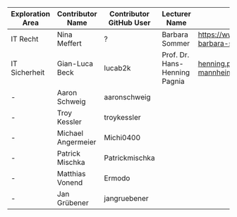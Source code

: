 | Exploration Area | Contributor Name | Contributor GitHub User | Lecturer Name | Lecturer Contact | 
|----------------------|--------------------|------------------------|----------|----------|
| IT Recht | Nina Meffert | ? | Barbara Sommer | https://www.weitnauer.net/team/dr-barbara-sommer/ |
| IT Sicherheit | Gian-Luca Beck | lucab2k | Prof. Dr. Hans-Henning Pagnia | henning.pagnia@dhbw-mannheim.de |
| - | Aaron Schweig | aaronschweig | | | 
| - | Troy Kessler | troykessler | | | 
| - | Michael Angermeier | Michi0400 | | | 
| - | Patrick Mischka| Patrickmischka | | | 
| - | Matthias Vonend | Ermodo | | | 
| - | Jan Grübener | jangruebener | | | 
